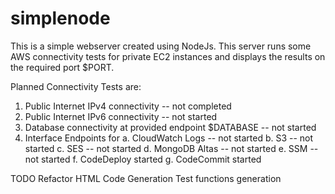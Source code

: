 # simplenode
This is a simple webserver created using NodeJs.
This server runs some AWS connectivity tests for 
private EC2 instances and displays the results on the
required port $PORT.


Planned Connectivity Tests are:
1. Public Internet IPv4 connectivity -- not completed
2. Public Internet IPv6 connectivity -- not started
3. Database connectivity at provided endpoint $DATABASE -- not started
4. Interface Endpoints for
    a. CloudWatch Logs -- not started
    b. S3 -- not started
    c. SES -- not started
    d. MongoDB Altas -- not started
    e. SSM -- not started
    f. CodeDeploy started
    g. CodeCommit started

TODO
Refactor HTML Code Generation
Test functions generation
